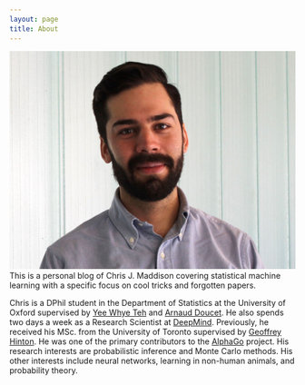 ```yaml
---
layout: page
title: About
---
```


![pic](/assets/portrait2.jpeg)
This is a personal blog of Chris J. Maddison covering statistical machine learning with a specific focus on cool tricks and forgotten papers.

Chris is a DPhil student in the Department of Statistics at the University of Oxford supervised by [Yee Whye Teh](https://www.stats.ox.ac.uk/~teh/) and [Arnaud Doucet](http://www.stats.ox.ac.uk/~doucet/). He also spends two days a week as a Research Scientist at [DeepMind](https://deepmind.com/). Previously, he received his MSc. from the University of Toronto supervised by [Geoffrey Hinton](http://www.cs.toronto.edu/~hinton/). He was one of the primary contributors to the [AlphaGo](https://en.wikipedia.org/wiki/AlphaGo) project. His research interests are probabilistic inference and Monte Carlo methods. His other interests include neural networks, learning in non-human animals, and probability theory.
